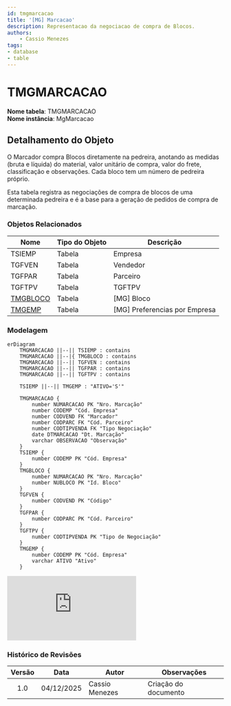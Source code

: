 ```yaml
---
id: tmgmarcacao
title: '[MG] Marcacao'
description: Representacao da negociacao de compra de Blocos.
authors:
    - Cassio Menezes
tags: 
- database
- table
---
```

# TMGMARCACAO

**Nome tabela**: TMGMARCACAO  
**Nome instância**: MgMarcacao

## Detalhamento do Objeto

O Marcador compra Blocos diretamente na pedreira, anotando as medidas (bruta e líquida) do material, valor unitário de compra, valor do frete, classificação e observações. Cada bloco tem um número de pedreira próprio.

Esta tabela registra as negociações de compra de blocos de uma determinada pedreira e é a base para a geração de pedidos de compra de marcação.

### Objetos Relacionados

| Nome | Tipo do Objeto | Descrição |
|--|--|--|
| TSIEMP | Tabela | Empresa |
| TGFVEN | Tabela | Vendedor |
| TGFPAR | Tabela | Parceiro |
| TGFTPV | Tabela | TGFTPV |
| [TMGBLOCO](TMGBLOCO.md) | Tabela | [MG] Bloco |
| [TMGEMP](TMGEMP.md) | Tabela | [MG] Preferencias por Empresa |

### Modelagem

```mermaid
erDiagram
    TMGMARCACAO ||--|| TSIEMP : contains
    TMGMARCACAO ||--|{ TMGBLOCO : contains
    TMGMARCACAO ||--|| TGFVEN : contains
    TMGMARCACAO ||--|| TGFPAR : contains
    TMGMARCACAO ||--|| TGFTPV : contains

    TSIEMP ||--|| TMGEMP : "ATIVO='S'"

    TMGMARCACAO {
        number NUMARCACAO PK "Nro. Marcação"
        number CODEMP "Cód. Empresa"
        number CODVEND FK "Marcador"
        number CODPARC FK "Cód. Parceiro"
        number CODTIPVENDA FK "Tipo Negociação"
        date DTMARCACAO "Dt. Marcação"
        varchar OBSERVACAO "Observação"
    }
    TSIEMP {
        number CODEMP PK "Cód. Empresa"
    }
    TMGBLOCO {
        number NUMARCACAO PK "Nro. Marcação"
        number NUBLOCO PK "Id. Bloco"
    }
    TGFVEN {
        number CODVEND PK "Código"
    }
    TGFPAR {
        number CODPARC PK "Cód. Parceiro"
    }
    TGFTPV {
        number CODTIPVENDA PK "Tipo de Negociação"
    }
    TMGEMP {
        number CODEMP PK "Cód. Empresa"
        varchar ATIVO "Ativo"
    }
```

![Script](https://github.com/Pwn-Dev/MarGran-Dev/blob/main/PWN-DbScripts/TMGBLOCO.sql)

### Histórico de Revisões

| Versão | Data | Autor | Observações |
|:--:|:--:|--|--|
| 1.0 | 04/12/2025 | Cassio Menezes | Criação do documento |
